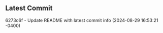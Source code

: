 
## Latest Commit
6273c6f - Update README with latest commit info (2024-08-29 16:53:21 -0400) <Yunxi-Zhou>
